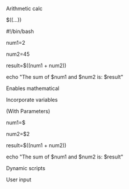 Arithmetic calc 

 

$((…)) 

 

#!/bin/bash 

  

num1=2 

num2=45 

  

result=$((num1 + num2)) 

  

echo "The sum of $num1 and $num2 is: $result" 

 

Enables mathematical 

Incorporate variables 

 

(With Parameters) 

 

 

 

num1=$ 

num2=$2 

  

result=$((num1 + num2)) 

  

echo "The sum of $num1 and $num2 is: $result" 

 

 

 

Dynamic scripts 

User input 

 

 
